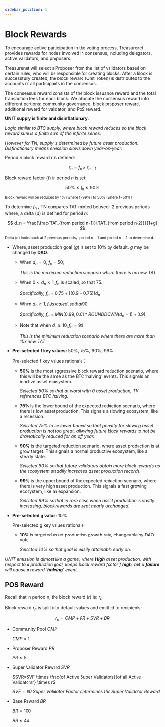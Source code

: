 ```yaml
---
sidebar_position: 1
---
```


# Block Rewards

To encourage active participation in the voting process, Treasurenet provides rewards for nodes involved in consensus, including delegators, active validators, and proposers.

Treasurenet will select a Proposer from the list of validators based on certain rules, who will be responsible for creating blocks. After a block is successfully created, the block reward (Unit Token) is distributed to the accounts of all participants in the consensus.

The consensus reward consists of the block issuance reward and the total transaction fees for each block. We allocate the consensus reward into different portions: community governance, block proposer reward, additional reward for validator, and PoS reward.

**UNIT supply is finite and disinflationary.**

_Logic similar to BTC supply, where block reward reduces so the block reward sum is a finite sum of the infinite series._

_However for TN, supply is determined by future asset production. Disfinationary means emission slows down year-on-year._

Period $n$ block reward $r$ is defined:

$$
r_n=f_n \times r_{n-1}
$$

Block reward factor ($f$) in period $n$ is set:

$$
50\% \leq f_n \leq 90\%
$$


<small>Block reward will be reduced by 1% (where f=99%) to 50% (where f=50%)</small>

To determine $f_n$ , TN compares TAT minted between 2 previous periods where, a delta ($d$) is defined for period $n$:

$$
d_n = \frac{\frac{TAT_{from period n-1}}{TAT_{from period n-2}}}{1+g}
$$


<small>Delta (d) looks back at 2 previous periods，period $n-1$ and period $n-2$ to determine d.</small>

- Where, asset production goal ($g$) is set to 10% by default. $g$ may be changed by **DAO**.

    + When $d_n=0$, $f_n=50%$;

      _This is the maximum reduction scenario where there is no new TAT_

    + When $0<d_n<1$, $f_n$ is scaled, so that $75%<f_n<90%$.

      _Specifically,_ $f_n=0.75+[(0.9-0.75)]d_n$

    + When  $d_n \geq 1 , f_n is scaled, so that 90% \leq f_n \leq 99%$

      _Specifically,_ $f_n=MIN(0.99, 0.01*ROUNDDOWN(d_n-1)+0.9)$

    + Note that when $d_n \geq 10, f_n=99%$

      _This is the minimum reduction scenario where there are more than 10x new TAT_

- **Pre-selected f key values:** 50%, 75%, 90%, 99%

  Pre-selected f key values rationale：

    + **50%** is the most aggressive block reward reduction scenario, where this will be the same as the BTC ‘halving’ events. This signals an inactive asset ecosystem.

      _Selected 50% so that at worst with 0 asset production, TN references BTC halving._

    + **75%** is the lower bound of the expected reduction scenario, where there is low asset production. This signals a slowing ecosystem, like a recession.

      _Selected 75% to be lower bound so that penalty for slowing asset production is not too great, allowing future block rewards to not be dramatically reduced for an off year._

    + **90%** is the targeted reduction scenario, where asset production is at grow target. This signals a normal productive ecosystem, like a steady state.

      _Selected 90% so that future validators obtain more block rewards as the ecosystem steadily increases asset production records._

    + **99%** is the upper bound of the expected reduction scenario, where there is very high asset production. This signals a fast growing ecosystem, like an expansion.

      _Selected 99% so that in rare case when asset production is vastly increasing, block rewards are kept nearly unchanged._


- **Pre-selected g value:** 10%

  Pre-selected g key values rationale

    + **10%** is targeted asset production growth rate, changeable by DAO vote.

      _Selected 10% so that goal is easily attainable early on._

_UNIT emission is almost like a game, where **High** asset production, with respect to a production goal, keeps block reward factor $f$ **high**, but a **failure** will cause a reward ‘**halving**’ event._


## POS Reward

Recall that in period n, the block reward ($r$) is: $r_n$

Block reward $r_n$ is split into default values and emitted to recipients:

$$
r_n=CMP+PR+SVR+BR
$$

- Community Pool  $CMP$

  $CMP=1%$

- Proposer Reward   $PR$

  $PR \leq 5%$

- Super Validator Reward   $SVR$

  $SVR=SVF  \times \frac{of Active Super Validators}{of all Active Validatorsr}  \times r$
  
  _$SVF=60%$ Super Validator Factor determines the Super Validator Reward_

- Base Reward   $BR$

  $BR=100%-CMP-PR-SVR$

  $BR \leq 44%$

